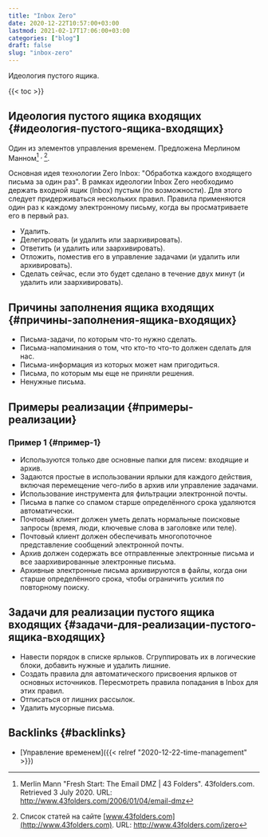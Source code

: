 ```yaml
---
title: "Inbox Zero"
date: 2020-12-22T10:57:00+03:00
lastmod: 2021-02-17T17:06:00+03:00
categories: ["blog"]
draft: false
slug: "inbox-zero"
---
```


Идеология пустого ящика.

<!--more-->

{{< toc >}}


## Идеология пустого ящика входящих {#идеология-пустого-ящика-входящих}

Один из элементов управления временем. Предложена Мерлином Манном[^fn:1] <sup>, </sup>[^fn:2].

Основная идея технологии Zero Inbox: "Обработка каждого входящего письма за один раз".
В рамках идеологии Inbox Zero необходимо держать входной ящик (Inbox)
пустым (по возможности). Для этого следует придерживаться нескольких правил.
Правила применяются один раз к каждому электронному письму, когда вы
просматриваете его в первый раз.

-   Удалить.
-   Делегировать (и удалить или заархивировать).
-   Ответить (и удалить или заархивировать).
-   Отложить, поместив его в управление задачами (и удалить или архивировать).
-   Сделать сейчас, если это будет сделано в течение двух минут (и удалить или заархивировать).


## Причины заполнения ящика входящих {#причины-заполнения-ящика-входящих}

-   Письма-задачи, по которым что-то нужно сделать.
-   Письма-напоминания о том, что кто-то что-то должен сделать для нас.
-   Письма-информация из которых может нам пригодиться.
-   Письма, по которым мы еще не приняли решения.
-   Ненужные письма.


## Примеры реализации {#примеры-реализации}


### Пример 1 {#пример-1}

-   Используются только две основные папки для писем: входящие и архив.
-   Задаются простые в использовании ярлыки для каждого действия, включая перемещение чего-либо в архив или управление задачами.
-   Использование инструмента для фильтрации электронной почты.
-   Письма в папке со спамом старше определённого срока удаляются автоматически.
-   Почтовый клиент должен уметь делать нормальные поисковые запросы (время, люди, ключевые слова в заголовке или теле).
-   Почтовый клиент должен обеспечивать многопоточное представление сообщений электронной почты.
-   Архив должен содержать все отправленные электронные письма и все заархивированные электронные письма.
-   Архивные электронные письма архивируются в файлы, когда они старше определённого срока, чтобы ограничить усилия по повторному поиску.


## Задачи для реализации пустого ящика входящих {#задачи-для-реализации-пустого-ящика-входящих}

-   Навести порядок в списке ярлыков. Сгруппировать их в логические блоки, добавить нужные и удалить лишние.
-   Создать правила для автоматического присвоения ярлыков от основных источников. Пересмотреть правила попадания в Inbox для этих правил.
-   Отписаться от лишних рассылок.
-   Удалить мусорные письма.


## Backlinks {#backlinks}

-   [Управление временем]({{< relref "2020-12-22-time-management" >}})

[^fn:1]: Merlin Mann "Fresh Start: The Email DMZ | 43 Folders". 43folders.com. Retrieved 3 July 2020. URL: <http://www.43folders.com/2006/01/04/email-dmz>
[^fn:2]: Список статей на сайте [www.43folders.com](http://www.43folders.com). URL: <http://www.43folders.com/izero>
